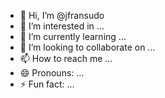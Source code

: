 - 👋 Hi, I’m @jfransudo
- 👀 I’m interested in ...
- 🌱 I’m currently learning ...
- 💞️ I’m looking to collaborate on ...
- 📫 How to reach me ...
- 😄 Pronouns: ...
- ⚡ Fun fact: ...

<!---
jfransudo/jfransudo is a ✨ special ✨ repository because its `README.md` (this file) appears on your GitHub profile.
You can click the Preview link to take a look at your changes.
--->
